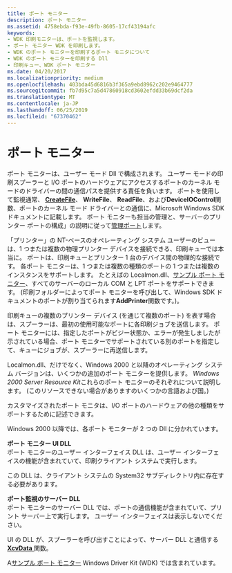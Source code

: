 ```yaml
---
title: ポート モニター
description: ポート モニター
ms.assetid: 4758ebda-f93e-49fb-8605-17cf43194afc
keywords:
- WDK 印刷モニターは、ポートを監視します。
- ポート モニター WDK を印刷します。
- WDK のポート モニターを印刷するポート モニタについて
- WDK のポート モニターを印刷する Dll
- 印刷キュー、WDK ポート モニター
ms.date: 04/20/2017
ms.localizationpriority: medium
ms.openlocfilehash: 403bda45d6816b3f365a9ebd8962c202e9464777
ms.sourcegitcommit: fb7d95c7a5d47860918cd3602efdd33b69dcf2da
ms.translationtype: MT
ms.contentlocale: ja-JP
ms.lasthandoff: 06/25/2019
ms.locfileid: "67370462"
---
```

# <a name="port-monitors"></a>ポート モニター





ポート モニターは、ユーザー モード Dll で構成されます。 ユーザー モードの印刷スプーラーと I/O ポートのハードウェアにアクセスするポートのカーネル モードのドライバーの間の通信パスを提供する責任を負います。 ポートを使用して監視通常、 [ **CreateFile**](https://docs.microsoft.com/windows/desktop/api/fileapi/nf-fileapi-createfilea)、 **WriteFile**、 **ReadFile**、および**DeviceIOControl**関数、ポートのカーネル モード ドライバーとの通信に、Microsoft Windows SDK ドキュメントに記載します。 ポート モニターも担当の管理と、サーバーのプリンター ポートの構成」の説明に従って[管理ポート](managing-a-port.md)します。

「プリンター」の NT-ベースのオペレーティング システム ユーザーのビューは、1 つまたは複数の物理プリンター デバイスを接続できる、印刷キューでは本当に。 ポートは、印刷キューとプリンター 1 台のデバイス間の物理的な接続です。 各ポート モニターは、1 つまたは複数の種類のポートの 1 つまたは複数のインスタンスをサポートします。 たとえばの Localmon.dll、[サンプル ポート モニター](sample-port-monitor.md)、すべてのサーバーのローカル COM と LPT ポートをサポートできます。 (印刷フォルダーによってポート モニターを呼び出して、Windows SDK ドキュメントのポートが割り当てられます**AddPrinter**関数です。)。

印刷キューの複数のプリンター デバイス (を通じて複数のポート) を表す場合は、スプーラーは、最初の使用可能なポートに各印刷ジョブを送信します。 ポート モニターには、指定したポートがビジー状態か、エラーが発生しましたが示されている場合、ポート モニターでサポートされている別のポートを指定して、キューにジョブが、スプーラーに再送信します。

Localmon.dll、だけでなく、Windows 2000 と以降のオペレーティング システム バージョンは、いくつかの追加のポート モニターを提供します。 *Windows 2000 Server Resource Kit*これらのポート モニターのそれぞれについて説明します。 (このリソースできない場合がありますのいくつかの言語および国。)

カスタマイズされたポート モニタは、I/O ポートのハードウェアの他の種類をサポートするために記述できます。

Windows 2000 以降では、各ポート モニターが 2 つの Dll に分かれています。

<a href="" id="port-monitor-ui-dll-"></a>**ポート モニター UI DLL**   
ポート モニターのユーザー インターフェイス DLL は、ユーザー インターフェイスの機能が含まれていて、印刷クライアント システムで実行します。

この DLL は、クライアント システムの System32 サブディレクトリ内に存在する必要があります。

<a href="" id="port-monitor-server-dll-"></a>**ポート監視のサーバー DLL**   
ポート モニターのサーバー DLL では、ポートの通信機能が含まれていて、プリント サーバー上で実行します。 ユーザー インターフェイスは表示しないでください。

UI の DLL が、スプーラーを呼び出すことによって、サーバー DLL と通信する[ **XcvData** ](https://docs.microsoft.com/previous-versions/ff564255(v=vs.85))関数。

A[サンプル ポート モニター](sample-port-monitor.md) Windows Driver Kit (WDK) では含まれています。

 

 




